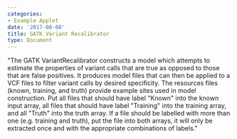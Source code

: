 ```yaml
---
categories:
- Example Applet
date: '2017-08-08'
title: GATK Variant Recalibrator
type: Document
---
```

"The GATK VariantRecalibrator constructs a model which attempts to estimate the properties of variant calls that are true as opposed to those that are false positives. It produces model files that can then be applied to a VCF files to filter variant calls by desired specificity. The resources files  (known, training, and truth) provide example sites used in model construction. Put all files that should have label "Known" into the known input array, all files that should have label "Training" into the training array, and all "Truth" into the truth array. If a file should be labelled with more than one (e.g. training and truth), put the file into both arrays, it will only be extracted once and with the appropriate combinations of labels."